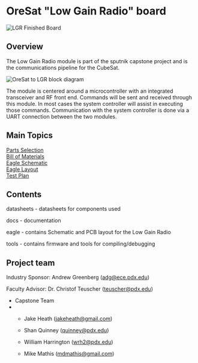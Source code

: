 # OreSat "Low Gain Radio" board

![LGR Finished Board](http://i.imgur.com/KYydhJP.png)

## Overview

The Low Gain Radio module is part of the sputnik capstone project and is the communications pipeline for the CubeSat.  

![OreSat to LGR block diagram](http://i.imgur.com/t1GpLoK.png)  

The module is centered around a microcontroller with an integrated transceiver and RF front end. Commands will be sent and received through this module. In most cases the system controller will assist in executing those commands. Communication with the system controller is done via a UART connection between the two modules.


## Main Topics
[Parts Selection](https://github.com/oresat/low-gain-radio/blob/master/docs/Parts_Selection.md#parts-selection-for-low-gain-radio)  
[Bill of Materials](https://github.com/oresat/low-gain-radio/blob/master/docs/low-gain-radio_BOM.xlsx)  
[Eagle Schematic](https://github.com/oresat/low-gain-radio/blob/master/eagle/low-gain-radio.sch)    
[Eagle Layout](https://github.com/oresat/low-gain-radio/blob/master/eagle/low-gain-radio.brd)    
[Test Plan](https://github.com/oresat/low-gain-radio/blob/master/docs/Test_Plan_Sputnik_Capstone.md#sputnik-capstone-test-plan)    

## Contents

datasheets - datasheets for components used

docs - documentation

eagle - contains Schematic and PCB layout for the Low Gain Radio

tools - contains firmware and tools for compiling/debugging

## Project team

Industry Sponsor: Andrew Greenberg (adg@ece.pdx.edu)

Faculty Advisor: Dr. Christof Teuscher (teuscher@pdx.edu)

* Capstone Team
* 
    * Jake Heath (jakeheath@gmail.com)

    * Shan Quinney (quinney@pdx.edu) 

    * William Harrington (wrh2@pdx.edu)

    * Mike Mathis (mdmathis@gmail.com)
